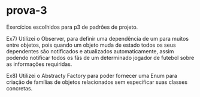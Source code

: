 # prova-3
Exercícios escolhidos para p3 de padrões de projeto.

Ex7) Utilizei o Observer, para definir uma dependência de um para muitos entre objetos, pois quando um objeto muda de estado todos os seus dependentes são notificados e atualizados automaticamente, assim podendo notificar todos os fãs de um determinado jogador de futebol sobre as informações requiridas.

Ex8) Utilizei o Abstracty Factory para poder fornecer uma Enum para criação de famílias de objetos relacionados sem especificar suas classes concretas.
